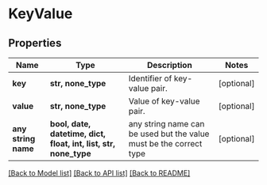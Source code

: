 # KeyValue


## Properties
Name | Type | Description | Notes
------------ | ------------- | ------------- | -------------
**key** | **str, none_type** | Identifier of key-value pair. | [optional] 
**value** | **str, none_type** | Value of key-value pair. | [optional] 
**any string name** | **bool, date, datetime, dict, float, int, list, str, none_type** | any string name can be used but the value must be the correct type | [optional]

[[Back to Model list]](../README.md#documentation-for-models) [[Back to API list]](../README.md#documentation-for-api-endpoints) [[Back to README]](../README.md)


